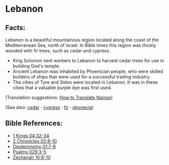 # Lebanon #

## Facts: ##

Lebanon is a beautiful mountainous region located along the coast of the Mediterranean Sea, north of Israel. In Bible times this region was thickly wooded with fir trees, such as cedar and cypress.

* King Solomon sent workers to Lebanon to harvest cedar trees for use in building God's temple.
* Ancient Lebanon was inhabited by Phoenician people, who were skilled builders of ships that were used for a successful trading industry.
* The cities of Tyre and Sidon were located in Lebanon. It was in these cities that a valuable purple dye was first used.

(Translation suggestions: [How to Translate Names](https://git.door43.org/Door43/en-ta-translate-vol1/src/master/content/translate_names.md))

(See also: [cedar](../other/cedar.md) **·** [cypress](../other/cypress.md) **·** [fir](../other/fir.md) **·** [phonecia](../other/phonecia.md))

## Bible References: ##

* [1 Kings 04:32-34](https://door43.org/en/bible/notes/1ki/04/32)
* [2 Chronicles 02:8-10](https://door43.org/en/bible/notes/2ch/02/08)
* [Deuteronomy 01:7-8](https://door43.org/en/bible/notes/deu/01/07)
* [Psalms 029:3-5](https://door43.org/en/bible/notes/psa/029/003)
* [Zechariah 10:8-10](https://door43.org/en/bible/notes/zec/10/08)

